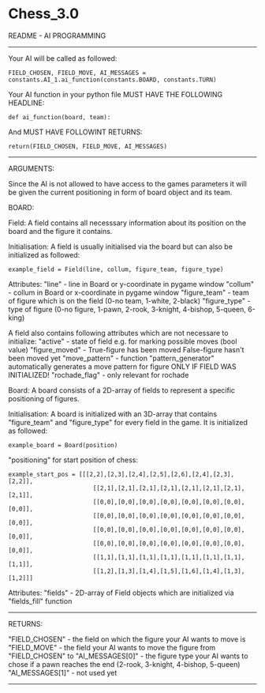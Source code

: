 # Chess_3.0
README - AI PROGRAMMING

--------------------------------------------------------------------------------------------------------------------------------

Your AI will be called as followed:

	FIELD_CHOSEN, FIELD_MOVE, AI_MESSAGES = constants.AI_1.ai_function(constants.BOARD, constants.TURN)

Your AI function in your python file MUST HAVE THE FOLLOWING HEADLINE:

	def ai_function(board, team):
	
And MUST HAVE FOLLOWINT RETURNS:
	
	return(FIELD_CHOSEN, FIELD_MOVE, AI_MESSAGES)
	
--------------------------------------------------------------------------------------------------------------------------------

ARGUMENTS:

Since the AI is not allowed to have access to the games parameters it will be given the current positioning in form of board object and its team.

BOARD:

Field:
A field contains all necesssary information about its position on the board and the figure it contains.

Initialisation:
A field is usually initialised via the board but can also be initialized as followed:

	example_field = Field(line, collum, figure_team, figure_type)

Attributes:
"line"          - line in Board or y-coordinate in pygame window
"collum"        - collum in Board or x-coordinate in pygame window
"figure_team"   - team of figure which is on the field (0-no team, 1-white, 2-black)
"figure_type"   - type of figure (0-no figure, 1-pawn, 2-rook, 3-knight, 4-bishop, 5-queen, 6-king)

A field also contains following attributes which are not necessare to initialize:
"active"        - state of field e.g. for marking possible moves (bool value)
"figure_moved"  - True-figure has been moved False-figure hasn't been moved yet
"move_pattern"  - function "pattern_generator" automatically generates a move pattern for figure ONLY IF FIELD WAS INITIALIZED!
"rochade_flag"  - only relevant for rochade


Board:
A board consists of a 2D-array of fields to represent a specific positioning of figures.

Initialisation:
A board is initialized with an 3D-array that contains "figure_team" and "figure_type" for every field in the game. It is initialized as followed:

	example_board = Board(position)

"positioning" for start position of chess:

	example_start_pos = [[[2,2],[2,3],[2,4],[2,5],[2,6],[2,4],[2,3],[2,2]],
                            [[2,1],[2,1],[2,1],[2,1],[2,1],[2,1],[2,1],[2,1]],
                            [[0,0],[0,0],[0,0],[0,0],[0,0],[0,0],[0,0],[0,0]],
                            [[0,0],[0,0],[0,0],[0,0],[0,0],[0,0],[0,0],[0,0]],
                            [[0,0],[0,0],[0,0],[0,0],[0,0],[0,0],[0,0],[0,0]],
                            [[0,0],[0,0],[0,0],[0,0],[0,0],[0,0],[0,0],[0,0]],
                            [[1,1],[1,1],[1,1],[1,1],[1,1],[1,1],[1,1],[1,1]],
                            [[1,2],[1,3],[1,4],[1,5],[1,6],[1,4],[1,3],[1,2]]]


Attributes:
"fields"                - 2D-array of Field objects which are initialized via "fields_fill" function

--------------------------------------------------------------------------------------------------------------------------------

RETURNS:

"FIELD_CHOSEN"          - the field on which the figure your AI wants to move is
"FIELD_MOVE"            - the field your AI wants to move the figure from "FIELD_CHOSEN" to
"AI_MESSAGES[0]"        - the figure type your AI wants to chose if a pawn reaches the end (2-rook, 3-knight, 4-bishop, 5-queen)
"AI_MESSAGES[1]"        - not used yet

--------------------------------------------------------------------------------------------------------------------------------
